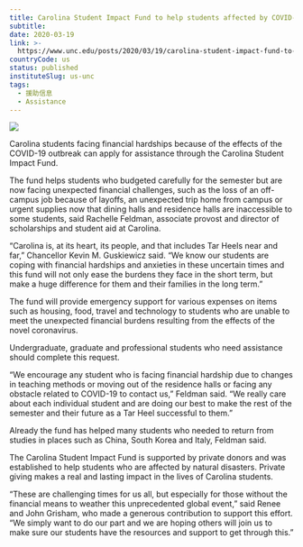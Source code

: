 ```yaml
---
title: Carolina Student Impact Fund to help students affected by COVID-19
subtitle:
date: 2020-03-19
link: >-
  https://www.unc.edu/posts/2020/03/19/carolina-student-impact-fund-to-help-students-affected-by-covid-19/
countryCode: us
status: published
instituteSlug: us-unc
tags:
  - 援助信息
  - Assistance
---
```

![](https://www.unc.edu/wp-content/uploads/2019/06/FP-013419_CampusScenes0096-1-e1561983964931.jpg)

Carolina students facing financial hardships because of the effects of the COVID-19 outbreak can apply for assistance through the Carolina Student Impact Fund.

The fund helps students who budgeted carefully for the semester but are now facing unexpected financial challenges, such as the loss of an off-campus job because of layoffs, an unexpected trip home from campus or urgent supplies now that dining halls and residence halls are inaccessible to some students, said Rachelle Feldman, associate provost and director of scholarships and student aid at Carolina.

“Carolina is, at its heart, its people, and that includes Tar Heels near and far,” Chancellor Kevin M. Guskiewicz said. “We know our students are coping with financial hardships and anxieties in these uncertain times and this fund will not only ease the burdens they face in the short term, but make a huge difference for them and their families in the long term.”

The fund will provide emergency support for various expenses on items such as housing, food, travel and technology to students who are unable to meet the unexpected financial burdens resulting from the effects of the novel coronavirus.

Undergraduate, graduate and professional students who need assistance should complete this request.

“We encourage any student who is facing financial hardship due to changes in teaching methods or moving out of the residence halls or facing any obstacle related to COVID-19 to contact us,” Feldman said. “We really care about each individual student and are doing our best to make the rest of the semester and their future as a Tar Heel successful to them.”

Already the fund has helped many students who needed to return from studies in places such as China, South Korea and Italy, Feldman said.

The Carolina Student Impact Fund is supported by private donors and was established to help students who are affected by natural disasters. Private giving makes a real and lasting impact in the lives of Carolina students.

“These are challenging times for us all, but especially for those without the financial means to weather this unprecedented global event,” said Renee and John Grisham, who made a generous contribution to support this effort. “We simply want to do our part and we are hoping others will join us to make sure our students have the resources and support to get through this.”
